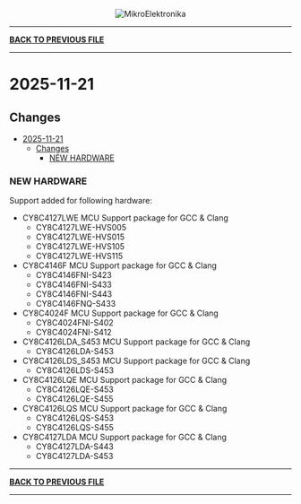 <p align="center">
  <img src="http://www.mikroe.com/img/designs/beta/logo_small.png?raw=true" alt="MikroElektronika"/>
</p>

---

**[BACK TO PREVIOUS FILE](../changelog.md)**

---

# 2025-11-21

## Changes

- [2025-11-21](#2025-11-21)
  - [Changes](#changes)
    - [NEW HARDWARE](#new-hardware)

### NEW HARDWARE

Support added for following hardware:

+ CY8C4127LWE MCU Support package for GCC & Clang
  + CY8C4127LWE-HVS005
  + CY8C4127LWE-HVS015
  + CY8C4127LWE-HVS105
  + CY8C4127LWE-HVS115
+ CY8C4146F MCU Support package for GCC & Clang
  + CY8C4146FNI-S423
  + CY8C4146FNI-S433
  + CY8C4146FNI-S443
  + CY8C4146FNQ-S433
+ CY8C4024F MCU Support package for GCC & Clang
  + CY8C4024FNI-S402
  + CY8C4024FNI-S412
+ CY8C4126LDA_S453 MCU Support package for GCC & Clang
  + CY8C4126LDA-S453
+ CY8C4126LDS_S453 MCU Support package for GCC & Clang
  + CY8C4126LDS-S453
+ CY8C4126LQE MCU Support package for GCC & Clang
  + CY8C4126LQE-S453
  + CY8C4126LQE-S455
+ CY8C4126LQS MCU Support package for GCC & Clang
  + CY8C4126LQS-S453
  + CY8C4126LQS-S455
+ CY8C4127LDA MCU Support package for GCC & Clang
  + CY8C4127LDA-S443
  + CY8C4127LDA-S453

---

**[BACK TO PREVIOUS FILE](../changelog.md)**

---
